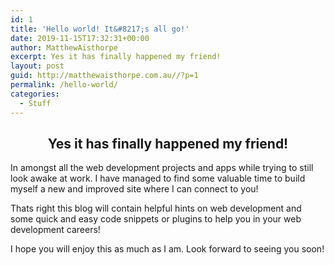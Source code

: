 ```yaml
---
id: 1
title: 'Hello world! It&#8217;s all go!'
date: 2019-11-15T17:32:31+00:00
author: MatthewAisthorpe
excerpt: Yes it has finally happened my friend!
layout: post
guid: http://matthewaisthorpe.com.au//?p=1
permalink: /hello-world/
categories:
  - Stuff
---
```

<h2 style="text-align: center;">
  Yes it has finally happened my friend!
</h2>

In amongst all the web development projects and apps while trying to still look awake at work. I have managed to find some valuable time to build myself a new and improved site where I can connect to you!

Thats right this blog will contain helpful hints on web development and some quick and easy code snippets or plugins to help you in your web development careers!

I hope you will enjoy this as much as I am. Look forward to seeing you soon!